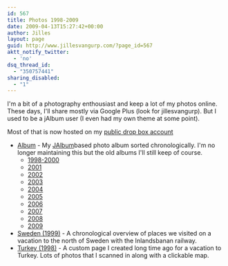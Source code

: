 ```yaml
---
id: 567
title: Photos 1998-2009
date: 2009-04-13T15:27:42+00:00
author: Jilles
layout: page
guid: http://www.jillesvangurp.com/?page_id=567
aktt_notify_twitter:
  - 'no'
dsq_thread_id:
  - "350757441"
sharing_disabled:
  - "1"
---
```

I'm a bit of a photography enthousiast and keep a lot of my photos online. These days, I'll share mostly via Google Plus (look for jillesvangurp). But I used to be a jAlbum user (I even had my own theme at some point).

Most of that is now hosted on my <a href="https:/dl.dropbox.com/u/18756426/photos/index.html">public drop box account</a>
<ul>
  <li><a href="https:/dl.dropbox.com/u/18756426/photos/Album/index.html">Album</a> - My <a href="http:/jalbum.net">JAlbum</a>based photo album sorted chronologically. I'm no longer maintaining this but the old albums I'll still keep of course.
<ul>
  <li><a href="https:/dl.dropbox.com/u/18756426/photos/Album/1998-2000/index.html">1998-2000</a></li>
  <li><a href="https:/dl.dropbox.com/u/18756426/photos/Album/2001/index.html">2001</a></li>
  <li><a href="https:/dl.dropbox.com/u/18756426/photos/Album/2002/index.html">2002</a></li>
  <li><a href="https:/dl.dropbox.com/u/18756426/photos/Album/2003/index.html">2003</a></li>
  <li><a href="https:/dl.dropbox.com/u/18756426/photos/Album/2004/index.html">2004</a></li>
  <li><a href="https:/dl.dropbox.com/u/18756426/photos/Album/2005/index.html">2005</a></li>
  <li><a href="https:/dl.dropbox.com/u/18756426/photos/Album/2006/index.html">2006</a></li>
  <li><a href="https:/dl.dropbox.com/u/18756426/photos/Album/2007/index.html">2007</a></li>
  <li><a href="https:/dl.dropbox.com/u/18756426/photos/Album/2008/index.html">2008</a></li>
  <li><a href="https:/dl.dropbox.com/u/18756426/photos/Album/2009/index.html">2009</a></li>
</ul>
</li>
  <li><a href="http:/photos.jillesvangurp.com/1999inlandsbanan/index.html">Sweden (1999)</a> - A chronological overview of places we visited on a vacation to the north of Sweden with the Inlandsbanan railway.</li>
  <li><a href="http:/photos.jillesvangurp.com/1998turkey/index.html">Turkey (1998)</a> - A custom page I created long time ago for a vacation to Turkey. Lots of photos that I scanned in along with a clickable map.</li>
</ul>
